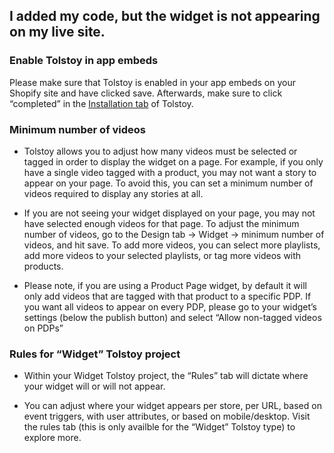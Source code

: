 ## I added my code, but the widget is not appearing on my live site.

### Enable Tolstoy in app embeds

Please make sure that Tolstoy is enabled in your app embeds on your Shopify site and have clicked save. Afterwards, make sure to click “completed” in the [Installation tab](https://app.gotolstoy.com/account/installation) of Tolstoy.

### Minimum number of videos

- Tolstoy allows you to adjust how many videos must be selected or tagged in order to display the widget on a page. For example, if you only have a single video tagged with a product, you may not want a story to appear on your page. To avoid this, you can set a minimum number of videos required to display any stories at all.

- If you are not seeing your widget displayed on your page, you may not have selected enough videos for that page. To adjust the minimum number of videos, go to the Design tab → Widget → minimum number of videos, and hit save. To add more videos, you can select more playlists, add more videos to your selected playlists, or tag more videos with products.

- Please note, if you are using a Product Page widget, by default it will only add videos that are tagged with that product to a specific PDP. If you want all videos to appear on every PDP, please go to your widget’s settings (below the publish button) and select “Allow non-tagged videos on PDPs”

### Rules for “Widget” Tolstoy project

- Within your Widget Tolstoy project, the “Rules” tab will dictate where your widget will or will not appear.

- You can adjust where your widget appears per store, per URL, based on event triggers, with user attributes, or based on mobile/desktop. Visit the rules tab (this is only availble for the “Widget” Tolstoy type) to explore more.
​